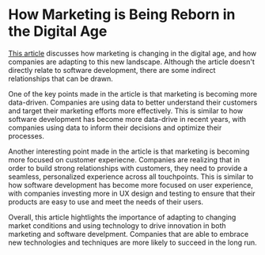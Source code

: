 # How Marketing is Being Reborn in the Digital Age

[This article](https://www.forbes.com/sites/stevedenning/2022/02/28/how-marketing-is-being-reborn-in-the-digital-age/?sh=7ae62fda79ec) discusses how marketing is changing in the digital age, and how companies are adapting to this new landscape. Although the article doesn't directly relate to software development, there are some indirect relationships that can be drawn.

One of the key points made in the article is that marketing is becoming more data-driven. Companies are using data to better understand their customers and target their marketing efforts more effectively. This is similar to how software development has become more data-drive in recent years, with companies using data to inform their decisions and optimize their processes.

Another interesting point made in the article is that marketing is becoming more focused on customer experiecne. Companies are realizing that in order to build strong relationships with customers, they need to provide a seamless, personalized experience across all touchpoints. This is similar to how software development has become more focused on user experience, with companies investing more in UX design and testing to ensure that their products are easy to use and meet the needs of their users.

Overall, this article hightlights the importance of adapting to changing market conditions and using technology to drive innovation in both marketing and software develpment. Companies that are able to embrace new technologies and techniques are more likely to succeed in the long run.
